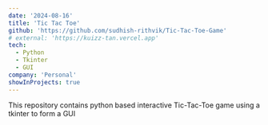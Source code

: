 ```yaml
---
date: '2024-08-16'
title: 'Tic Tac Toe'
github: 'https://github.com/sudhish-rithvik/Tic-Tac-Toe-Game'
# external: 'https://kuizz-tan.vercel.app'
tech:
  - Python
  - Tkinter
  - GUI
company: 'Personal'
showInProjects: true
---
```


This repository contains python based interactive Tic-Tac-Toe game using a tkinter to form a GUI
